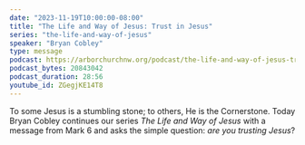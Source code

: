 ```yaml
---
date: "2023-11-19T10:00:00-08:00"
title: "The Life and Way of Jesus: Trust in Jesus"
series: "the-life-and-way-of-jesus"
speaker: "Bryan Cobley"
type: message
podcast: https://arborchurchnw.org/podcast/the-life-and-way-of-jesus-trust-in-jesus.mp3
podcast_bytes: 20843042
podcast_duration: 28:56
youtube_id: ZGegjKE14T8
---
```


To some Jesus is a stumbling stone; to others, He is the Cornerstone. Today Bryan Cobley continues our series _The Life and Way of Jesus_ with a message from Mark 6 and asks the simple question: *are you trusting Jesus*?

